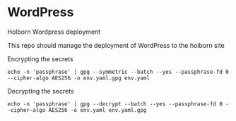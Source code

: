 # WordPress
Holborn Wordpress deployment

This repo should manage the deployment of WordPress to the holborn site

Encrypting the secrets
```
echo -n 'passphrase' | gpg --symmetric --batch --yes --passphrase-fd 0 --cipher-algo AES256 -o env.yaml.gpg env.yaml
```
Decrypting the secrets
```
echo -n 'passphrase' | gpg --decrypt --batch --yes --passphrase-fd 0 --cipher-algo AES256 -o env.yaml env.yaml.gpg
```
